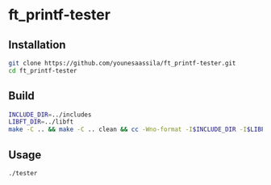 # ft_printf-tester

## Installation

```sh
git clone https://github.com/younesaassila/ft_printf-tester.git
cd ft_printf-tester
```

## Build

```sh
INCLUDE_DIR=../includes
LIBFT_DIR=../libft
make -C .. && make -C .. clean && cc -Wno-format -I$INCLUDE_DIR -I$LIBFT_DIR -o tester tester.c -L.. -lftprintf
```

## Usage

```sh
./tester
```
